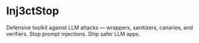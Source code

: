 # Inj3ctStop
Defensive toolkit against LLM attacks — wrappers, sanitizers, canaries, and verifiers. Stop prompt injections. Ship safer LLM apps.
